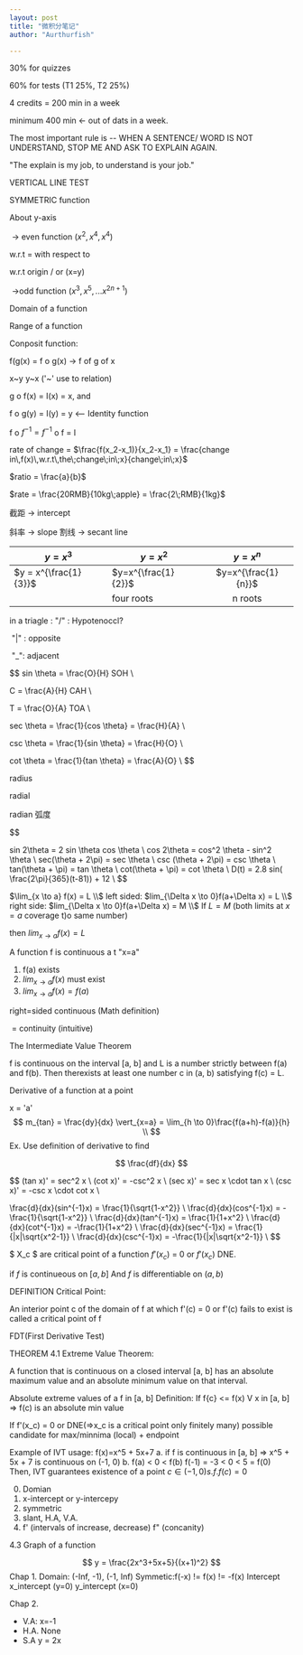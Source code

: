 ```yaml
---
layout: post
title: "微积分笔记"
author: "Aurthurfish"

---
```


 

30% for quizzes

60% for tests (T1 25%, T2 25%)

4 credits = 200 min in a week

minimum 400 min  <- out of dats in a week.

The most important rule is -- WHEN A SENTENCE/ WORD IS NOT UNDERSTAND, STOP ME AND ASK TO EXPLAIN AGAIN.

"The explain is my job, to understand is your job."

VERTICAL LINE TEST

SYMMETRIC function

About y-axis

​		-> even function $(x^2, x^4, x^4)$

w.r.t = with respect to

w.r.t origin / or (x=y)

​	->odd function $(x^3, x^5,  ... x^{2n+1} )$

Domain of a function

Range of a function

Conposit function:

f(g(x) =   f o g(x)  -> f of g of x 

x~y y~x ('~' use to relation) 

g o f(x) = I(x) = x, and 

f o g(y) = I(y) = y  <-- Identity function

f o $f^{-1} = f^{-1}$ o f = I



rate of change = $\frac{f(x_2-x_1)}{x_2-x_1} = \frac{change in\,f(x)\,w.r.t\,the\;change\;in\;x}{change\;in\;x}$

$ratio = \frac{a}{b}$

$rate = \frac{20RMB}{10kg\;apple} = \frac{2\;RMB}{1kg}$

截距 -> intercept

斜率 -> slope
割线 -> secant line

| $y=x^3$              | $y = x^2$          |       $y=x^n$      |
| ------------------- | ----------------- | :---------------: |
|$y = x^{\frac{1}{3}}$ | $y=x^{\frac{1}{2}}$ | $y=x^{\frac{1}{n}}$ |
|                     | four roots        |      n roots      |

in a triagle : "/" : Hypotenoccl?

​					"|" : opposite

​					"_": adjacent

$$
sin \theta = \frac{O}{H}	SOH \\

C			= \frac{A}{H}	 CAH \\

T			= \frac{O}{A}	TOA \\

sec \theta = \frac{1}{cos \theta} = \frac{H}{A} \\

csc \theta = \frac{1}{sin \theta} = \frac{H}{O} \\

cot \theta =  \frac{1}{tan \theta}  = \frac{A}{O} \\
$$

radius

radial

radian 弧度

$$

sin 2\theta = 2 sin \theta cos \theta \\
cos 2\theta = cos^2 \theta - sin^2 \theta \\
sec(\theta + 2\pi) = sec \theta \\
csc (\theta + 2\pi) = csc \theta \\
tan(\theta + \pi) = tan \theta \\
cot(\theta + \pi) = cot \theta \\
D(t) = 2.8 sin( \frac{2\pi}{365}(t-81)) + 12 \\
$$

$\lim_{x \to a} f(x) = L \\$
left sided: $lim_{\Delta x \to 0}f(a+\Delta x) = L \\$
right side: $lim_{\Delta x \to 0}f(a+\Delta x) = M \\$
If $L = M$ (both limits at $x=a$ coverage t)o same number)

then $lim_{x \to a} f(x) = L$

A function f is continuous a t "x=a"

1. f(a) exists
2. $lim_{x \to a}f(x)$ must exist
3. $lim_{x \to a}f(x)=f(a)$ 

right=sided continuous (Math definition)

​					 = continuity (intuitive)



The Intermediate Value Theorem

f is continuous on the interval [a, b] and L is a number strictly between f(a) and f(b). Then therexists at least one number c in (a, b) satisfying f(c) = L.

Derivative of a function at a point

x = 'a'
$$
m_{tan} = \frac{dy}{dx} \vert_{x=a} = \lim_{h \to 0}\frac{f(a+h)-f(a)}{h} \\
$$
Ex. Use definition of derivative to find 

$$
\frac{df}{dx}
$$

$$
(tan x)' = sec^2 x \\
(cot x)' = -csc^2 x \\
(sec x)' = sec x \cdot tan x \\
(csc x)' = -csc x \cdot cot x \\

\frac{d}{dx}(sin^{-1}x) = \frac{1}{\sqrt{1-x^2}} \\
\frac{d}{dx}(cos^{-1}x) = -\frac{1}{\sqrt{1-x^2}} \\
\frac{d}{dx}(tan^{-1}x) = \frac{1}{1+x^2} \\
\frac{d}{dx}(cot^{-1}x) = -\frac{1}{1+x^2} \\
\frac{d}{dx}(sec^{-1}x) = \frac{1}{|x|\sqrt{x^2-1}} \\
\frac{d}{dx}(csc^{-1}x) = -\frac{1}{|x|\sqrt{x^2-1}} \\
$$

$ X_c $ are critical point of a function $f'(x_c)$ = 0 or $f'(x_c)$ DNE.

if $f$ is continueous on $[a, b]$ And $f$ is differentiable on $(a, b)$

DEFINITION Critical Point:

An interior point c of the domain of f at which f'(c) = 0 or f'(c) fails to exist is called a critical point of f

FDT(First Derivative Test)

THEOREM 4.1 Extreme Value Theorem:

A function that is continuous on a closed interval [a, b] has an absolute maximum value and an absolute minimum value on that interval.

Absolute extreme values of a f in [a, b]
Definition: If f{c} <= f(x) V x in [a, b]
=> f(c) is an absolute min value

If f'(x_c) = 0 or DNE(=>x_c is a critical point only finitely many)
possible candidate for max/minnima (local)
$+$
endpoint

Example of IVT usage:
f(x)=x^5 + 5x+7
a. if f is continuous in [a, b]
=> x^5 + 5x + 7 is continuous on (-1, 0)
b. f(a) < 0 < f(b)
f(-1) = -3 < 0 < 5 = f(0)
Then, IVT guarantees existence of a point
$c \in (-1, 0) s.f. f(c) = 0$

0. Domian
1. x-intercept or y-intercepy
2. symmetric
3. slant, H.A, V.A. 
4. f' (intervals of increase, decrease)
   f" (concanity)

4.3 Graph of a function

$$
y = \frac{2x^3+5x+5}{(x+1)^2}
$$
Chap 1.
Domain: (-Inf, -1), (-1, Inf)
Symmetic:f(-x) !=  f(x)
               != -f(x)
Intercept x_intercept (y=0)
          y_intercept (x=0)               

Chap 2.
 - V.A: x=-1
 - H.A. None
 - S.A y = 2x